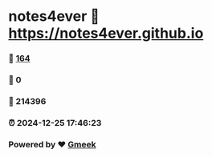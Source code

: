 # notes4ever :link: https://notes4ever.github.io 
### :page_facing_up: [164](https://notes4ever.github.io/tag.html) 
### :speech_balloon: 0 
### :hibiscus: 214396 
### :alarm_clock: 2024-12-25 17:46:23 
### Powered by :heart: [Gmeek](https://github.com/Meekdai/Gmeek)
